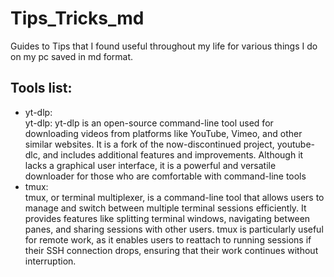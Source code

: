 # Tips_Tricks_md
Guides to Tips that I found useful throughout my life for various things I do on my pc saved in md format.
## Tools list:
- yt-dlp:
  </br>
      yt-dlp: yt-dlp is an open-source command-line tool used for downloading videos from platforms like YouTube, Vimeo, and other similar websites. It is a fork of the now-discontinued project, youtube-dlc, and includes additional features and improvements. Although it lacks a graphical user interface, it is a powerful and versatile downloader for those who are comfortable with command-line tools
  </br>
- tmux:
    </br>
      tmux, or terminal multiplexer, is a command-line tool that allows users to manage and switch between multiple terminal sessions efficiently. It provides features like splitting terminal windows, navigating between panes, and sharing sessions with other users. tmux is particularly useful for remote work, as it enables users to reattach to running sessions if their SSH connection drops, ensuring that their work continues without interruption.
  </br>
